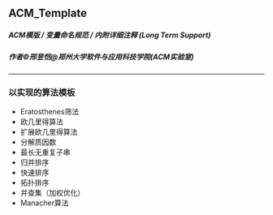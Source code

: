 ## ACM_Template
##### ACM模版 / 变量命名规范 / 内附详细注释 (Long Term Support)  
##### 作者&copy;邢昱恺@郑州大学软件与应用科技学院(ACM实验室)
---
### 以实现的算法模板
* Eratosthenes筛法
* 欧几里得算法
* 扩展欧几里得算法
* 分解质因数
* 最长无重复子串
* 归并排序
* 快速排序
* 拓扑排序
* 并查集（加权优化）
* Manacher算法

